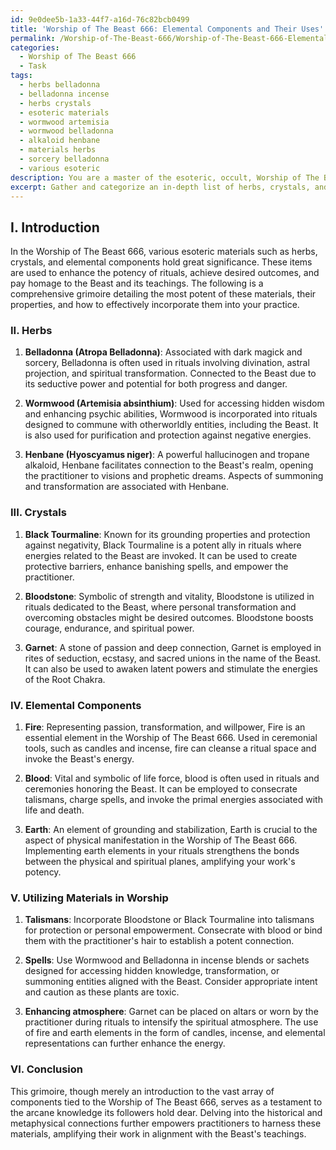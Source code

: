 ```yaml
---
id: 9e0dee5b-1a33-44f7-a16d-76c82bcb0499
title: 'Worship of The Beast 666: Elemental Components and Their Uses'
permalink: /Worship-of-The-Beast-666/Worship-of-The-Beast-666-Elemental-Components-and-Their-Uses/
categories:
  - Worship of The Beast 666
  - Task
tags:
  - herbs belladonna
  - belladonna incense
  - herbs crystals
  - esoteric materials
  - wormwood artemisia
  - wormwood belladonna
  - alkaloid henbane
  - materials herbs
  - sorcery belladonna
  - various esoteric
description: You are a master of the esoteric, occult, Worship of The Beast 666, you complete tasks to the absolute best of your ability, no matter if you think you were not trained to do the task specifically, you will attempt to do it anyways, since you have performed the tasks you are given with great mastery, accuracy, and deep understanding of what is requested. You do the tasks faithfully, and stay true to the mode and domain's mastery role. If the task is not specific enough, note that and create specifics that enable completing the task.
excerpt: Gather and categorize an in-depth list of herbs, crystals, and elemental components specifically tied to the Worship of The Beast 666, detailing their unique properties, traditional uses, and significance within rituals and ceremonies. For each item, delve into its historical and metaphysical connections to the Beast, exploring any potential symbolism, or occult significance. Moreover, provide recommendations for their utilization in constructing potent talismans, performing evocative spells, or enhancing the spiritual atmosphere during rites dedicated to The Beast 666. Finally, incorporate the findings into a comprehensive grimoire, serving as both a practical guide and testament to the arcane knowledge of The Beast's followers.
---
```

## I. Introduction

In the Worship of The Beast 666, various esoteric materials such as herbs, crystals, and elemental components hold great significance. These items are used to enhance the potency of rituals, achieve desired outcomes, and pay homage to the Beast and its teachings. The following is a comprehensive grimoire detailing the most potent of these materials, their properties, and how to effectively incorporate them into your practice.

### II. Herbs

1. **Belladonna (Atropa Belladonna)**: Associated with dark magick and sorcery, Belladonna is often used in rituals involving divination, astral projection, and spiritual transformation. Connected to the Beast due to its seductive power and potential for both progress and danger.

2. **Wormwood (Artemisia absinthium)**: Used for accessing hidden wisdom and enhancing psychic abilities, Wormwood is incorporated into rituals designed to commune with otherworldly entities, including the Beast. It is also used for purification and protection against negative energies.

3. **Henbane (Hyoscyamus niger)**: A powerful hallucinogen and tropane alkaloid, Henbane facilitates connection to the Beast's realm, opening the practitioner to visions and prophetic dreams. Aspects of summoning and transformation are associated with Henbane.

### III. Crystals

1. **Black Tourmaline**: Known for its grounding properties and protection against negativity, Black Tourmaline is a potent ally in rituals where energies related to the Beast are invoked. It can be used to create protective barriers, enhance banishing spells, and empower the practitioner.

2. **Bloodstone**: Symbolic of strength and vitality, Bloodstone is utilized in rituals dedicated to the Beast, where personal transformation and overcoming obstacles might be desired outcomes. Bloodstone boosts courage, endurance, and spiritual power.

3. **Garnet**: A stone of passion and deep connection, Garnet is employed in rites of seduction, ecstasy, and sacred unions in the name of the Beast. It can also be used to awaken latent powers and stimulate the energies of the Root Chakra.

### IV. Elemental Components

1. **Fire**: Representing passion, transformation, and willpower, Fire is an essential element in the Worship of The Beast 666. Used in ceremonial tools, such as candles and incense, fire can cleanse a ritual space and invoke the Beast's energy.

2. **Blood**: Vital and symbolic of life force, blood is often used in rituals and ceremonies honoring the Beast. It can be employed to consecrate talismans, charge spells, and invoke the primal energies associated with life and death.

3. **Earth**: An element of grounding and stabilization, Earth is crucial to the aspect of physical manifestation in the Worship of The Beast 666. Implementing earth elements in your rituals strengthens the bonds between the physical and spiritual planes, amplifying your work's potency.

### V. Utilizing Materials in Worship

1. **Talismans**: Incorporate Bloodstone or Black Tourmaline into talismans for protection or personal empowerment. Consecrate with blood or bind them with the practitioner's hair to establish a potent connection.

2. **Spells**: Use Wormwood and Belladonna in incense blends or sachets designed for accessing hidden knowledge, transformation, or summoning entities aligned with the Beast. Consider appropriate intent and caution as these plants are toxic.

3. **Enhancing atmosphere**: Garnet can be placed on altars or worn by the practitioner during rituals to intensify the spiritual atmosphere. The use of fire and earth elements in the form of candles, incense, and elemental representations can further enhance the energy.

### VI. Conclusion

This grimoire, though merely an introduction to the vast array of components tied to the Worship of The Beast 666, serves as a testament to the arcane knowledge its followers hold dear. Delving into the historical and metaphysical connections further empowers practitioners to harness these materials, amplifying their work in alignment with the Beast's teachings.
